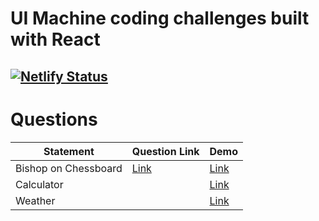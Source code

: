 # UI Machine coding challenges built with React

[![Netlify Status](https://api.netlify.com/api/v1/badges/561c4b66-1385-4eb2-8c1c-c3e01bc9b082/deploy-status)](https://app.netlify.com/sites/r-example/deploys)
---

# Questions

| Statement            | Question Link                                                                                          | Demo                                              |
| -------------------- | ------------------------------------------------------------------------------------------------------ | ------------------------------------------------- |
| Bishop on Chessboard | [Link](https://workat.tech/frontend-development/practice/chessboard-showing-bishop-moves-21fq78tswbst) | [ Link](https://r-example.netlify.app/chessboard) |
| Calculator           |                                                                                                        | [ Link](https://r-example.netlify.app/calculator) |
| Weather              |                                                                                                        | [ Link](https://r-example.netlify.app/weather)    |

